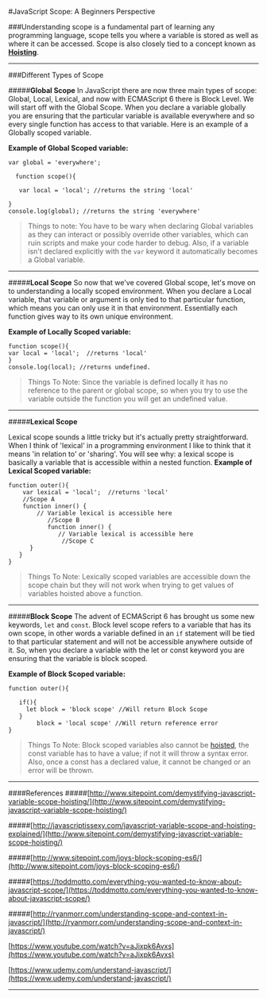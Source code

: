 
#JavaScript Scope: A Beginners Perspective


 
###Understanding scope is a fundamental part of learning any programming language, scope tells you where a variable is stored as well as where it can be accessed. Scope is also closely tied to a concept known as **[Hoisting](http://codingforeveryone.foundersandcoders.org/JavaScript/hoisting.html)**. 
 
------------

###Different Types of Scope

#####**Global Scope**
In JavaScript there are now three main types of scope: Global, Local, Lexical, and now with ECMAScript 6 there is Block Level. We will start off with the Global Scope. When you declare a variable globally you are ensuring that the particular variable is available everywhere and so every single function has access to that variable. Here is an example of a Globally scoped variable. 


**Example of Global Scoped variable:**
```
var global = 'everywhere';

  function scope(){
  
   var local = 'local'; //returns the string 'local'
   
}
console.log(global); //returns the string 'everywhere'
```

> Things to note: You have to be wary when declaring Global variables as they can interact or possibly override other variables, which can ruin scripts and make your code harder to debug. Also, if a variable isn't declared explicitly with the `var` keyword it automatically becomes a Global variable.

-----
#####**Local Scope**
So now that we've covered Global scope, let's move on to understanding a locally scoped environment. When you declare a Local variable, that variable or argument is only tied to that particular function, which means you can only use it in that environment. Essentially each function gives way to its own unique environment. 

**Example of Locally Scoped variable:**

```
function scope(){
var local = 'local';  //returns 'local'
}
console.log(local); //returns undefined.

```

> Things To Note:  Since the variable is defined locally it has no reference to the parent or global scope, so when you try to use the variable outside the function you will get an undefined value. 

------
#####**Lexical Scope**

Lexical scope sounds a little tricky but it's actually pretty straightforward. When I think of 'lexical' in a programming environment I like to think that it means 'in relation to' or 'sharing'. You will see why: a lexical scope is basically a variable that is accessible within a nested function. 
**Example of Lexical Scoped variable:**

```
function outer(){
    var lexical = 'local';  //returns 'local'
    //Scope A
    function inner() {
        // Variable lexical is accessible here 
           //Scope B
           function inner() {
              // Variable lexical is accessible here 
               //Scope C
      }
   }
}
```

> Things To Note:  Lexically scoped variables are accessible down the scope chain but they will not work when trying to get values of variables hoisted above a function. 

------------
#####**Block Scope**
The advent of ECMAScript 6 has brought us some new keywords, `let` and `const`. Block level scope refers to a variable that has its own scope, in other words a variable defined in an `if` statement will be tied to that particular statement and will not be accessible anywhere outside of it. So, when you declare a variable with the let or const keyword you are ensuring that the variable is block scoped. 

**Example of Block Scoped variable:**

```
function outer(){

   if(){
     let block = 'block scope' //Will return Block Scope
   }
        block = 'local scope' //Will return reference error
}

```

> Things To Note:   Block scoped variables also cannot be [hoisted](http://codingforeveryone.foundersandcoders.org/JavaScript/hoisting.html), the const variable has to have a value; if not it will throw a syntax error. Also, once a const has a declared value, it cannot be changed or an error will be thrown. 

------------


####References
#####[http://www.sitepoint.com/demystifying-javascript-variable-scope-hoisting/](http://www.sitepoint.com/demystifying-javascript-variable-scope-hoisting/)

#####[http://javascriptissexy.com/javascript-variable-scope-and-hoisting-explained/](http://www.sitepoint.com/demystifying-javascript-variable-scope-hoisting/)

#####[http://www.sitepoint.com/joys-block-scoping-es6/](http://www.sitepoint.com/joys-block-scoping-es6/)

#####[https://toddmotto.com/everything-you-wanted-to-know-about-javascript-scope/](https://toddmotto.com/everything-you-wanted-to-know-about-javascript-scope/)

#####[http://ryanmorr.com/understanding-scope-and-context-in-javascript/](http://ryanmorr.com/understanding-scope-and-context-in-javascript/)

[https://www.youtube.com/watch?v=aJixpk6Avxs](https://www.youtube.com/watch?v=aJixpk6Avxs)

[https://www.udemy.com/understand-javascript/](https://www.udemy.com/understand-javascript/)

-----------

